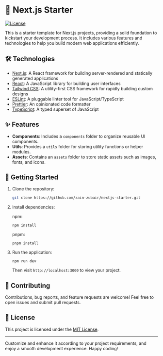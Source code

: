 # 🚀 Next.js Starter

[![License](https://img.shields.io/badge/License-MIT-blue.svg)](https://opensource.org/licenses/MIT)

This is a starter template for Next.js projects, providing a solid foundation to kickstart your development process. It includes various features and technologies to help you build modern web applications efficiently.

## 🛠️ Technologies

- [Next.js](https://nextjs.org): A React framework for building server-rendered and statically generated applications
- [React](https://reactjs.org): A JavaScript library for building user interfaces
- [Tailwind CSS](https://tailwindcss.com): A utility-first CSS framework for rapidly building custom designs
- [ESLint](https://eslint.org): A pluggable linter tool for JavaScript/TypeScript
- [Prettier](https://prettier.io): An opinionated code formatter
- [TypeScript](https://www.typescriptlang.org): A typed superset of JavaScript

## ✨ Features

- **Components**: Includes a `components` folder to organize reusable UI components.
- **Utils**: Provides a `utils` folder for storing utility functions or helper modules.
- **Assets**: Contains an `assets` folder to store static assets such as images, fonts, and icons.

## 🚀 Getting Started

1. Clone the repository:

   ```bash
   git clone https://github.com/zain-zubair/nextjs-starter.git
   ```

2. Install dependencies:

   npm:

   ```
   npm install
   ```

   pnpm:

   ```
   pnpm install
   ```

3. Run the application:

   ```
   npm run dev
   ```

   Then visit `http://localhost:3000` to view your project.

## 🤝 Contributing

Contributions, bug reports, and feature requests are welcome! Feel free to open issues and submit pull requests.

## 📝 License

This project is licensed under the [MIT License](https://opensource.org/licenses/MIT).

---

Customize and enhance it according to your project requirements, and enjoy a smooth development experience. Happy coding!
